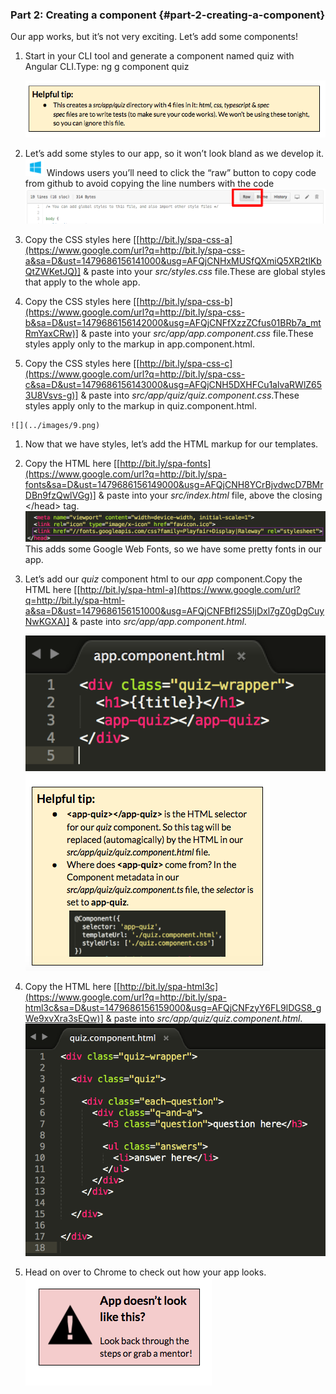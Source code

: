 ### Part 2: Creating a component {#part-2-creating-a-component}

Our app works, but it’s not very exciting. Let’s add some components!

1.  Start in your CLI tool and generate a component named quiz with Angular CLI.Type: <span class="cmd">ng g component quiz</span>

    ![](../images/34.png)

1.  Let’s add some styles to our app, so it won’t look bland as we develop it.<br>![windows-icon.png](/images/windows-icon.png) Windows users you’ll need to click the “raw” button to copy code from github to avoid copying the line numbers with the code
    ![raw.png](/images/image32.png)

  1.  Copy the CSS styles here [[http://bit.ly/spa-css-a](https://www.google.com/url?q=http://bit.ly/spa-css-a&sa=D&ust=1479686156141000&usg=AFQjCNHxMUSfQXmiQ5XR2tlKbQtZWKetJQ)] &amp; paste into your *src/styles.css* file.These are global styles that apply to the whole app.
  2.  Copy the CSS styles here [[http://bit.ly/spa-css-b](https://www.google.com/url?q=http://bit.ly/spa-css-b&sa=D&ust=1479686156142000&usg=AFQjCNFfXzzZCfus01BRb7a_mtRmYaxCRw)] &amp; paste into your *src/app/app.component.css* file.These styles apply only to the markup in app.component.html.
  3.  Copy the CSS styles here [[http://bit.ly/spa-css-c](https://www.google.com/url?q=http://bit.ly/spa-css-c&sa=D&ust=1479686156143000&usg=AFQjCNH5DXHFCu1alvaRWlZ653U8Vsvs-g)] &amp; paste into *src/app/quiz/quiz.component.css*.These styles apply only to the markup in quiz.component.html.

    ![](../images/9.png)

1.  Now that we have styles, let’s add the HTML markup for our templates.

  1.  Copy the HTML here [[http://bit.ly/spa-fonts](https://www.google.com/url?q=http://bit.ly/spa-fonts&sa=D&ust=1479686156149000&usg=AFQjCNH8YCrBjvdwcD7BMrDBn9fzQwlVGg)] &amp; paste into your *src/index.html* file, above the closing &lt;/head&gt; tag.![](/images/image36.png)This adds some Google Web Fonts, so we have some pretty fonts in our app.
  2.  Let’s add our *quiz* component html to our *app* component.Copy the HTML here [[](http://bit.ly/spa-html-a)[http://bit.ly/spa-html-a](https://www.google.com/url?q=http://bit.ly/spa-html-a&sa=D&ust=1479686156151000&usg=AFQjCNFBfI2S5IjDxl7gZ0gDgCuyNwKGXA)] &amp; paste into *src/app/app.component.html*.

      ![](../images/image24.png)![](../images/15.png)

 1.  Copy the HTML here [[http://bit.ly/spa-html3c](https://www.google.com/url?q=http://bit.ly/spa-html3c&sa=D&ust=1479686156159000&usg=AFQjCNFzyY6FL9lDGS8_gWe9xvXra3sEQw)] &amp; paste into *src/app/quiz/quiz.component.html*.![](/images/image28.png)
  2.  Head on over to Chrome to check out how your app looks.<br>
![](../images/16.png)
